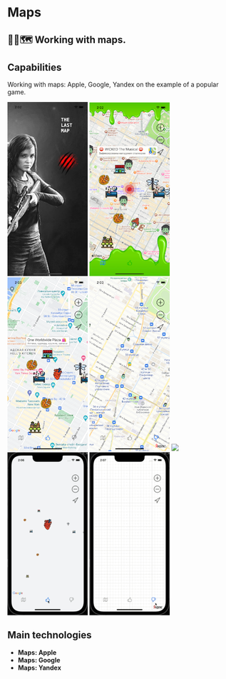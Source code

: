 # Maps

## 🧟‍♂️🗺️ Working with maps. 

## Capabilities
<p> Working with maps: Apple, Google, Yandex on the example of a popular game. </p>

<p>

 <img style="width: 180px;" src="https://github.com/NovikovaOlga/novikovaolga/blob/main/Other/Maps/screen1.png">
 <img style="width: 180px;" src="https://github.com/NovikovaOlga/novikovaolga/blob/main/Other/Maps/screen2.png">
 <img style="width: 180px;" src="https://github.com/NovikovaOlga/novikovaolga/blob/main/Other/Maps/screen3.png">
 <img style="width: 180px;" src="https://github.com/NovikovaOlga/novikovaolga/blob/main/Other/Maps/screen4.png">
 <img style="width: 180px;" src="https://github.com/NovikovaOlga/novikovaolga/blob/main/Other/Maps/Demo1.gif">
 <img style="width: 180px;" src="https://github.com/NovikovaOlga/novikovaolga/blob/main/Other/Maps/Demo2.gif">
 <img style="width: 180px;" src="https://github.com/NovikovaOlga/novikovaolga/blob/main/Other/Maps/Demo3.gif">
 <p>

## Main technologies
 - **Maps: Apple**
 - **Maps: Google**
 - **Maps: Yandex**
